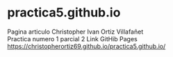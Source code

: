 # practica5.github.io
Pagina articulo 
Christopher Ivan Ortiz Villafañet  
Practica numero 1 parcial 2 
Link GitHib Pages https://christopherortiz69.github.io/practica5.github.io/
